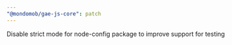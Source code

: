 ```yaml
---
"@mondomob/gae-js-core": patch
---
```


Disable strict mode for node-config package to improve support for testing
